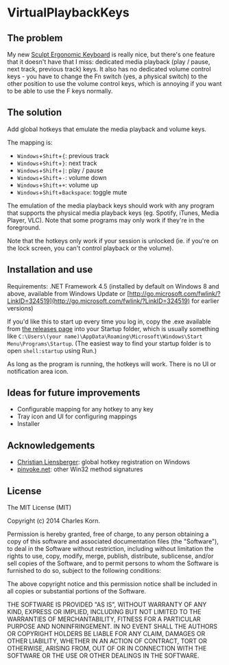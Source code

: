 # VirtualPlaybackKeys

## The problem
My new [Sculpt Ergonomic Keyboard](http://www.microsoft.com/hardware/en-us/b/sculpt-ergonomic-keyboard-for-business) is really nice, but there's one feature that it doesn't have that I miss: dedicated media playback (play / pause, next track, previous track) keys. It also has no dedicated volume control keys - you have to change the Fn switch (yes, a physical switch) to the other position to use the volume control keys, which is annoying if you want to be able to use the F keys normally.  

## The solution
Add global hotkeys that emulate the media playback and volume keys. 

The mapping is:

* `Windows`+`Shift`+`{`: previous track
* `Windows`+`Shift`+`}`: next track
* `Windows`+`Shift`+`|`: play / pause
* `Windows`+`Shift`+`-`: volume down
* `Windows`+`Shift`+`+`: volume up
* `Windows`+`Shift`+`Backspace`: toggle mute

The emulation of the media playback keys should work with any program that supports the physical media playback keys (eg. Spotify, iTunes, Media Player, VLC). Note that some programs may only work if they're in the foreground.

Note that the hotkeys only work if your session is unlocked (ie. if you're on the lock screen, you can't control playback or the volume).

## Installation and use
Requirements: .NET Framework 4.5 (installed by default on Windows 8 and above, available from Windows Update or [http://go.microsoft.com/fwlink/?LinkID=324519](http://go.microsoft.com/fwlink/?LinkID=324519) for earlier versions)

If you'd like this to start up every time you log in, copy the .exe available from [the releases page](https://github.com/charleskorn/VirtualPlaybackKeys/releases) into your Startup folder, which is usually something like `C:\Users\(your name)\AppData\Roaming\Microsoft\Windows\Start Menu\Programs\Startup`. (The easiest way to find your startup folder is to open `shell:startup` using Run.)

As long as the program is running, the hotkeys will work. There is no UI or notification area icon.

## Ideas for future improvements
* Configurable mapping for any hotkey to any key
* Tray icon and UI for configuring mappings
* Installer

## Acknowledgements
* [Christian Liensberger](http://www.liensberger.it/web/blog/?p=207): global hotkey registration on Windows
* [pinvoke.net](http://pinvoke.net/): other Win32 method signatures

## License

The MIT License (MIT)

Copyright (c) 2014 Charles Korn.

Permission is hereby granted, free of charge, to any person obtaining a copy
of this software and associated documentation files (the "Software"), to deal
in the Software without restriction, including without limitation the rights
to use, copy, modify, merge, publish, distribute, sublicense, and/or sell
copies of the Software, and to permit persons to whom the Software is
furnished to do so, subject to the following conditions:

The above copyright notice and this permission notice shall be included in all
copies or substantial portions of the Software.

THE SOFTWARE IS PROVIDED "AS IS", WITHOUT WARRANTY OF ANY KIND, EXPRESS OR
IMPLIED, INCLUDING BUT NOT LIMITED TO THE WARRANTIES OF MERCHANTABILITY,
FITNESS FOR A PARTICULAR PURPOSE AND NONINFRINGEMENT. IN NO EVENT SHALL THE
AUTHORS OR COPYRIGHT HOLDERS BE LIABLE FOR ANY CLAIM, DAMAGES OR OTHER
LIABILITY, WHETHER IN AN ACTION OF CONTRACT, TORT OR OTHERWISE, ARISING FROM,
OUT OF OR IN CONNECTION WITH THE SOFTWARE OR THE USE OR OTHER DEALINGS IN THE
SOFTWARE.

